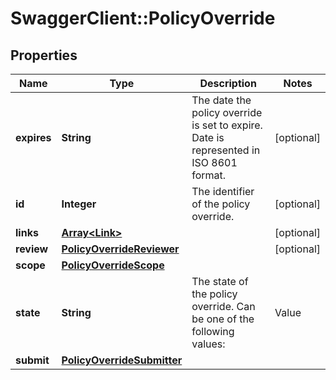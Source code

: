 # SwaggerClient::PolicyOverride

## Properties
Name | Type | Description | Notes
------------ | ------------- | ------------- | -------------
**expires** | **String** | The date the policy override is set to expire. Date is represented in ISO 8601 format. | [optional] 
**id** | **Integer** | The identifier of the policy override. | [optional] 
**links** | [**Array&lt;Link&gt;**](Link.md) |  | [optional] 
**review** | [**PolicyOverrideReviewer**](PolicyOverrideReviewer.md) |  | [optional] 
**scope** | [**PolicyOverrideScope**](PolicyOverrideScope.md) |  | 
**state** | **String** | The state of the policy override. Can be one of the following values:  | Value            | Description                                                                         | Affects Compliance Results |  | ---------------- | ----------------------------------------------------------------------------------- |:--------------------------:|  | &#x60;\&quot;deleted\&quot;&#x60;      | The policy override has been deleted.                                               |                            |  | &#x60;\&quot;expired\&quot;&#x60;      | The policy override had an expiration date and it has expired.                      |                            |  | &#x60;\&quot;approved\&quot;&#x60;     | The policy override was submitted and approved.                                     | &amp;check;                    |  | &#x60;\&quot;rejected\&quot;&#x60;     | The policy override was rejected by the reviewer.                                   |                            |  | &#x60;\&quot;under-review\&quot;&#x60; | The policy override was submitted but not yet approved or rejected by the reviewer. |                            |   | 
**submit** | [**PolicyOverrideSubmitter**](PolicyOverrideSubmitter.md) |  | 

